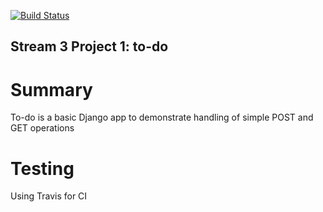 [![Build Status](https://travis-ci.org/Code-Institute-Solutions/to-do.svg?branch=master)](https://travis-ci.org/Code-Institute-Solutions/to-do)

## Stream 3 Project 1: **to-do**

# Summary
To-do is a basic Django app to demonstrate handling of simple POST and GET operations

# Testing
Using Travis for CI
